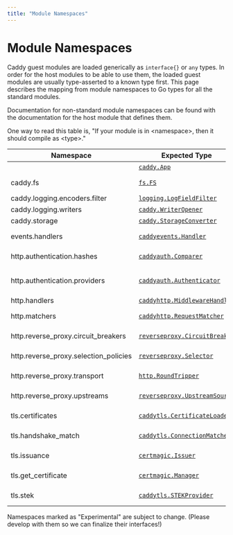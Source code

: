 ```yaml
---
title: "Module Namespaces"
---
```


# Module Namespaces

Caddy guest modules are loaded generically as `interface{}` or `any` types. In order for the host modules to be able to use them, the loaded guest modules are usually type-asserted to a known type first. This page describes the mapping from module namespaces to Go types for all the standard modules.

Documentation for non-standard module namespaces can be found with the documentation for the host module that defines them.

<aside class="tip">
	One way to read this table is, "If your module is in &lt;namespace&gt;, then it should compile as &lt;type&gt;."
</aside>

Namespace | Expected Type | Description | Notes
--------- | ------------- | ----------- | ----------
|         | [`caddy.App`](https://pkg.go.dev/github.com/caddyserver/caddy/v2?tab=doc#App) | Caddy app
caddy.fs  | [`fs.FS`](https://pkg.go.dev/io/fs#FS) | Virtual file system |  <i>⚠️ Experimental</i>
caddy.logging.encoders.filter | [`logging.LogFieldFilter`](https://pkg.go.dev/github.com/caddyserver/caddy/v2/modules/logging?tab=doc#LogFieldFilter) | Log field filter</i>
caddy.logging.writers | [`caddy.WriterOpener`](https://pkg.go.dev/github.com/caddyserver/caddy/v2?tab=doc#WriterOpener) | Log writers
caddy.storage | [`caddy.StorageConverter`](https://pkg.go.dev/github.com/caddyserver/caddy/v2?tab=doc#StorageConverter) | Storage backends
events.handlers | [`caddyevents.Handler`](https://pkg.go.dev/github.com/caddyserver/caddy/v2/modules/caddyevents#Handler) | Event handlers | <i>⚠️ Experimental</i>
http.authentication.hashes | [`caddyauth.Comparer`](https://pkg.go.dev/github.com/caddyserver/caddy/v2/modules/caddyhttp/caddyauth?tab=doc#Comparer) | Password hashers/comparers
http.authentication.providers | [`caddyauth.Authenticator`](https://pkg.go.dev/github.com/caddyserver/caddy/v2/modules/caddyhttp/caddyauth?tab=doc#Authenticator) | HTTP authentication providers
http.handlers | [`caddyhttp.MiddlewareHandler`](https://pkg.go.dev/github.com/caddyserver/caddy/v2/modules/caddyhttp?tab=doc#MiddlewareHandler) | HTTP handlers
http.matchers | [`caddyhttp.RequestMatcher`](https://pkg.go.dev/github.com/caddyserver/caddy/v2/modules/caddyhttp?tab=doc#RequestMatcher) | HTTP request matchers<br>
http.reverse_proxy.circuit_breakers | [`reverseproxy.CircuitBreaker`](https://pkg.go.dev/github.com/caddyserver/caddy/v2/modules/caddyhttp/reverseproxy?tab=doc#CircuitBreaker) | Reverse proxy circuit breakers
http.reverse_proxy.selection_policies | [`reverseproxy.Selector`](https://pkg.go.dev/github.com/caddyserver/caddy/v2/modules/caddyhttp/reverseproxy?tab=doc#Selector) | Load balancing selection policies<br>
http.reverse_proxy.transport | [`http.RoundTripper`](https://pkg.go.dev/net/http?tab=doc#RoundTripper) | HTTP reverse proxy transports
http.reverse_proxy.upstreams | [`reverseproxy.UpstreamSource`](https://pkg.go.dev/github.com/caddyserver/caddy/v2/modules/caddyhttp/reverseproxy?tab=doc#UpstreamSource) | Dynamic upstream source | <i>⚠️ Experimental</i>
tls.certificates | [`caddytls.CertificateLoader`](https://pkg.go.dev/github.com/caddyserver/caddy/v2/modules/caddytls?tab=doc#CertificateLoader) | TLS certificate source</i>
tls.handshake_match | [`caddytls.ConnectionMatcher`](https://pkg.go.dev/github.com/caddyserver/caddy/v2/modules/caddytls?tab=doc#ConnectionMatcher) | TLS connection matcher</i>
tls.issuance | [`certmagic.Issuer`](https://pkg.go.dev/github.com/caddyserver/certmagic?tab=doc#Issuer) | TLS certificate issuer<br>
tls.get_certificate | [`certmagic.Manager`](https://pkg.go.dev/github.com/caddyserver/certmagic?tab=doc#Manager) | TLS certificate manager | <i>⚠️ Experimental</i>
tls.stek | [`caddytls.STEKProvider`](https://pkg.go.dev/github.com/caddyserver/caddy/v2/modules/caddytls?tab=doc#STEKProvider) | TLS session ticket key source</i>

Namespaces marked as "Experimental" are subject to change. (Please develop with them so we can finalize their interfaces!)
